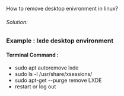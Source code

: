 How to remove desktop enivronment in linux?

<h6>Solution:</h6>

### Example : lxde desktop environment ###

<h4>Terminal Command :</h4>

+ sudo apt autoremove lxde
+ sudo ls -l /usr/share/xsessions/
+ sudo apt-get --purge remove LXDE
+ restart or log out




